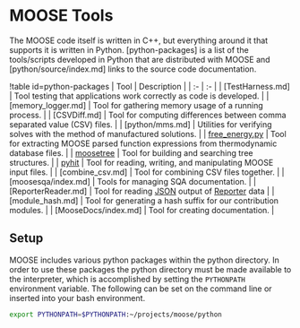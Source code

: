 # MOOSE Tools

The MOOSE code itself is written in C++, but everything around it that supports it is written in
Python.  [python-packages] is a list of the tools/scripts developed in Python that are distributed
with MOOSE and [python/source/index.md] links to the source code documentation.

!table id=python-packages
| Tool | Description |
| :- | :- |
| [TestHarness.md] | Tool testing that applications work correctly as code is developed. |
| [memory_logger.md] | Tool for gathering memory usage of a running process. |
| [CSVDiff.md] | Tool for computing differences between comma separated value (CSV) files. |
| [python/mms.md] | Utilities for verifying solves with the method of manufactured solutions. |
| [free_energy.py](/CALPHAD_free_energies.md) | Tool for extracting MOOSE parsed function expressions from thermodynamic database files. |
| [moosetree](moosetree/index.md) | Tool for building and searching tree structures. |
| [pyhit](pyhit/index.md) | Tool for reading, writing, and manipulating MOOSE input files. |
| [combine_csv.md] | Tool for combining CSV files together. |
| [moosesqa/index.md] | Tools for managing SQA documentation. |
| [ReporterReader.md] | Tool for reading [JSON](framework:JSONOutput.md) output of [Reporter](framework:Reporters/index.md) data |
| [module_hash.md] | Tool for generating a hash suffix for our contribution modules. |
| [MooseDocs/index.md] | Tool for creating documentation. |

## Setup

MOOSE includes various python packages within the python directory. In order
to use these packages the python directory must be made available to the interpreter,
which is accomplished by setting the `PYTHONPATH` environment variable. The following can be set on
the command line or inserted into your bash environment.

```bash
export PYTHONPATH=$PYTHONPATH:~/projects/moose/python
```
